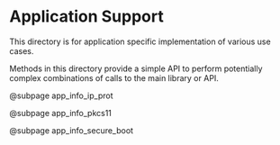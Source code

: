 Application Support
========================

This directory is for application specific implementation of various use cases.

Methods in this directory provide a simple API to perform potentially complex 
combinations of calls to the main library or API.

@subpage app_info_ip_prot

@subpage app_info_pkcs11

@subpage app_info_secure_boot
